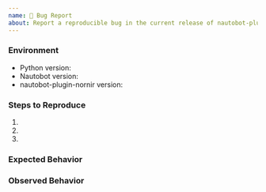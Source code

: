 ```yaml
---
name: 🐛 Bug Report
about: Report a reproducible bug in the current release of nautobot-plugin-nornir
---
```


### Environment
* Python version:  <!-- Example: 3.8.3 -->
* Nautobot version:  <!-- Example: 1.6.1 -->
* nautobot-plugin-nornir version:  <!-- Example: 1.0.0 -->

<!--
    Describe in detail the exact steps that someone else can take to reproduce
    this bug using the current release.
-->
### Steps to Reproduce
1.
2.
3.

<!-- What did you expect to happen? -->
### Expected Behavior


<!-- What happened instead? -->
### Observed Behavior
